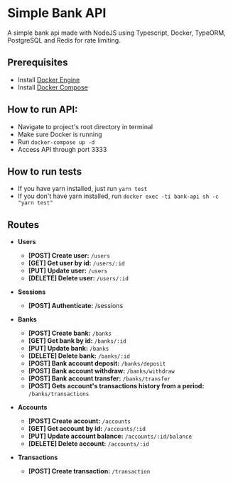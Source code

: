 # Simple Bank API

A simple bank api made with NodeJS using Typescript, Docker, TypeORM, PostgreSQL and Redis for rate limiting.

## Prerequisites

- Install [Docker Engine](https://docs.docker.com/engine/install/)
- Install [Docker Compose](https://docs.docker.com/compose/install/)

## How to run API:

- Navigate to project's root directory in terminal
- Make sure Docker is running
- Run `docker-compose up -d`
- Access API through port 3333

## How to run tests

- If you have yarn installed, just run `yarn test`
- If you don't have yarn installed, run `docker exec -ti bank-api sh -c "yarn test"`

## Routes

- **Users**

  - **[POST] Create user:** `/users`
  - **[GET] Get user by id:** `/users/:id`
  - **[PUT] Update user:** `/users`
  - **[DELETE] Delete user:** `/users/:id`

- **Sessions**

  - **[POST] Authenticate:** /sessions

- **Banks**

  - **[POST] Create bank:** `/banks`
  - **[GET] Get bank by id:** `/banks/:id`
  - **[PUT] Update bank:** `/banks`
  - **[DELETE] Delete bank:** `/banks/:id`
  - **[POST] Bank account deposit:** `/banks/deposit`
  - **[POST] Bank account withdraw:** `/banks/withdraw`
  - **[POST] Bank account transfer:** `/banks/transfer`
  - **[POST] Gets account's transactions history from a period:** `/banks/transactions`

- **Accounts**

  - **[POST] Create account:** `/accounts`
  - **[GET] Get account by id:** `/accounts/:id`
  - **[PUT] Update account balance:** `/accounts/:id/balance`
  - **[DELETE] Delete account:** `/accounts/:id`

- **Transactions**

  - **[POST] Create transaction:** `/transaction`
